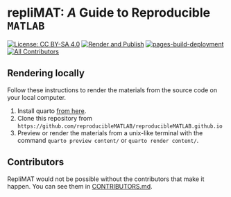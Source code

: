 # **repliMAT**: *A* Guide to Reproducible `MATLAB`

[![License: CC BY-SA 4.0](https://img.shields.io/badge/License-CC_BY--SA_4.0-lightgrey.svg)](https://creativecommons.org/licenses/by-sa/4.0/)
[![Render and Publish](https://github.com/reproducibleMATLAB/reproducibleMATLAB.github.io/actions/workflows/build.yml/badge.svg)](https://github.com/reproducibleMATLAB/reproducibleMATLAB.github.io/actions/workflows/build.yml)
[![pages-build-deployment](https://github.com/reproducibleMATLAB/reproducibleMATLAB.github.io/actions/workflows/pages/pages-build-deployment/badge.svg)](https://github.com/reproducibleMATLAB/reproducibleMATLAB.github.io/actions/workflows/pages/pages-build-deployment)
[![All Contributors](https://img.shields.io/github/all-contributors/reproducibleMATLAB/reproducibleMATLAB.github.io?color=ee8449&style=flat-square)](#contributors)

## Rendering locally
Follow these instructions to render the materials from the source code on your local computer.

1. Install quarto [from here](https://quarto.org/docs/get-started/).
2. Clone this repository from `https://github.com/reproducibleMATLAB/reproducibleMATLAB.github.io`
3. Preview or render the materials from a unix-like terminal with the command `quarto preview content/` or `quarto render content/`.


## Contributors

RepliMAT would not be possible without the contributors that make it happen. You can see them in [CONTRIBUTORS.md](CONTRIBUTORS.md).
